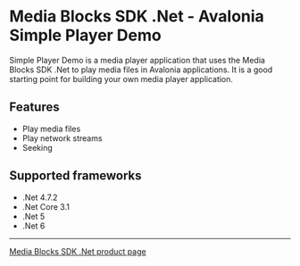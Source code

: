 # Media Blocks SDK .Net - Avalonia Simple Player Demo

Simple Player Demo is a media player application that uses the Media Blocks SDK .Net to play media files in Avalonia applications. It is a good starting point for building your own media player application.

## Features

- Play media files
- Play network streams
- Seeking

## Supported frameworks

- .Net 4.7.2
- .Net Core 3.1
- .Net 5
- .Net 6

---

[Media Blocks SDK .Net product page](https://www.visioforge.com/media-blocks-sdk)
